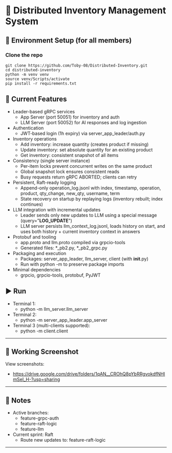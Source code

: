# 🏬 Distributed Inventory Management System

## 🔧 Environment Setup (for all members)

### Clone the repo
```Git bash
git clone https://github.com/Toby-08/Distributed-Inventory.git
cd distributed-inventory
python -m venv venv
source venv/Scripts/activate
pip install -r requirements.txt
```

## 🚀 Current Features

- Leader-based gRPC services
  - App Server (port 50051) for inventory and auth
  - LLM Server (port 50052) for AI responses and log ingestion
- Authentication
  - JWT-based login (1h expiry) via server_app_leader/auth.py
- Inventory operations
  - Add inventory: increase quantity (creates product if missing)
  - Update inventory: set absolute quantity for an existing product
  - Get inventory: consistent snapshot of all items
- Consistency (single server instance)
  - Per-item locks prevent concurrent writes on the same product
  - Global snapshot lock ensures consistent reads
  - Busy requests return gRPC ABORTED; clients can retry
- Persistent, Raft-ready logging
  - Append-only operation_log.jsonl with index, timestamp, operation, product, qty_change, new_qty, username, term
  - State recovery on startup by replaying logs (inventory rebuilt; index continues)
- LLM integration with incremental updates
  - Leader sends only new updates to LLM using a special message (query="__LOG_UPDATE__")
  - LLM server persists llm_context_log.jsonl, loads history on start, and uses both history + current inventory context in answers
- Protobuf and tooling
  - app.proto and llm.proto compiled via grpcio-tools
  - Generated files: *_pb2.py, *_pb2_grpc.py
- Packaging and execution
  - Packages: server_app_leader, llm_server, client (with __init__.py)
  - Run with python -m to preserve package imports
- Minimal dependencies
  - grpcio, grpcio-tools, protobuf, PyJWT

## ▶️ Run

- Terminal 1:
  - python -m llm_server.llm_server
- Terminal 2:
  - python -m server_app_leader.app_server
- Terminal 3 (multi-clients supported):
  - python -m client.client
  
---

## 📸 Working Screenshot

View screenshots:
- https://drive.google.com/drive/folders/1qAN__CROhQ8pYbRRgvokdfNHImSeI_H-?usp=sharing

---

## 📌 Notes

- Active branches:
  - feature-grpc-auth
  - feature-raft-logic
  - feature-llm
- Current sprint: Raft
  - Route new updates to: feature-raft-logic

---
